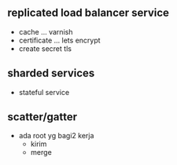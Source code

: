## replicated load balancer service
- cache ... varnish
- certificate ... lets encrypt
- create secret tls 

## sharded services
- stateful service

## scatter/gatter
- ada root yg bagi2 kerja
  - kirim
  - merge
